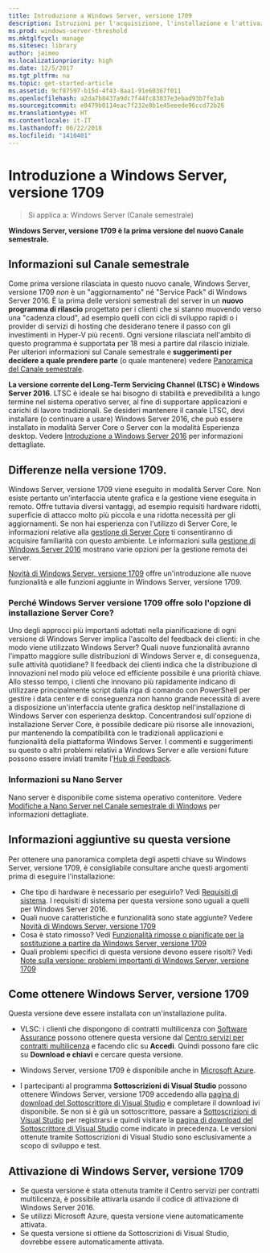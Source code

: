 ```yaml
---
title: Introduzione a Windows Server, versione 1709
description: Istruzioni per l'acquisizione, l'installazione e l'attivazione
ms.prod: windows-server-threshold
ms.mktglfcycl: manage
ms.sitesec: library
author: jaimeo
ms.localizationpriority: high
ms.date: 12/5/2017
ms.tgt_pltfrm: na
ms.topic: get-started-article
ms.assetid: 9cf87597-b15d-4f43-8aa1-91e60367f011
ms.openlocfilehash: a2da7b8437a9dc7f44fc83837e3ebad93b7fe3ab
ms.sourcegitcommit: e0479b0114eac7f232e8b1e45eeede96ccd72b26
ms.translationtype: HT
ms.contentlocale: it-IT
ms.lasthandoff: 06/22/2018
ms.locfileid: "1410401"
---
```

# <a name="introducing-windows-server-version-1709"></a>Introduzione a Windows Server, versione 1709

>Si applica a: Windows Server (Canale semestrale)

**Windows Server, versione 1709 è la prima versione del nuovo Canale semestrale.** 

## <a name="what-the-semi-annual-channel-is--and-isnt"></a>Informazioni sul Canale semestrale
Come prima versione rilasciata in questo nuovo canale, Windows Server, versione 1709 *non* è un "aggiornamento" né "Service Pack" di Windows Server 2016. È la prima delle versioni semestrali del server in un **nuovo programma di rilascio** progettato per i clienti che si stanno muovendo verso una "cadenza cloud", ad esempio quelli con cicli di sviluppo rapidi o i provider di servizi di hosting che desiderano tenere il passo con gli investimenti in Hyper-V più recenti. Ogni versione rilasciata nell'ambito di questo programma è supportata per 18 mesi a partire dal rilascio iniziale. Per ulteriori informazioni sul Canale semestrale e **suggerimenti per decidere a quale prendere parte** (o quale mantenere) vedere [Panoramica del Canale semestrale](semi-annual-channel-overview.md).


**La versione corrente del Long-Term Servicing Channel (LTSC) è Windows Server 2016**. LTSC è ideale se hai bisogno di stabilità e prevedibilità a lungo termine nel sistema operativo server, al fine di supportare applicazioni e carichi di lavoro tradizionali. Se desideri mantenere il canale LTSC, devi installare (o continuare a usare) Windows Server 2016, che può essere installato in modalità Server Core o Server con la modalità Esperienza desktop. Vedere [Introduzione a Windows Server 2016](https://docs.microsoft.com/windows-server/get-started/server-basics) per informazioni dettagliate.


## <a name="whats-different-about-1709"></a>Differenze nella versione 1709.

Windows Server, versione 1709 viene eseguito in modalità Server Core. Non esiste pertanto un'interfaccia utente grafica e la gestione viene eseguita in remoto. Offre tuttavia diversi vantaggi, ad esempio requisiti hardware ridotti, superficie di attacco molto più piccola e una ridotta necessità per gli aggiornamenti. Se non hai esperienza con l'utilizzo di Server Core, le informazioni relative alla [gestione di Server Core](../administration/server-core/server-core-manage.md) ti consentiranno di acquisire familiarità con questo ambiente. Le informazioni sulla [gestione di Windows Server 2016](../administration/manage-windows-server.md) mostrano varie opzioni per la gestione remota dei server.

[Novità di Windows Server, versione 1709](whats-new-in-windows-server-1709.md) offre un'introduzione alle nuove funzionalità e alle funzioni aggiunte in Windows Server, versione 1709.

### <a name="why-does-windows-server-version-1709-offer-only-the-server-core-installation-option"></a>Perché Windows Server versione 1709 offre solo l'opzione di installazione Server Core?
Uno degli approcci più importanti adottati nella pianificazione di ogni versione di Windows Server implica l'ascolto del feedback dei clienti: in che modo viene utilizzato Windows Server? Quali nuove funzionalità avranno l'impatto maggiore sulle distribuzioni di Windows Server e, di conseguenza, sulle attività quotidiane? Il feedback dei clienti indica che la distribuzione di innovazioni nel modo più veloce ed efficiente possibile è una priorità chiave. Allo stesso tempo, i clienti che innovano più rapidamente indicano di utilizzare principalmente script dalla riga di comando con PowerShell per gestire i data center e di conseguenza non hanno grande necessità di avere a disposizione un'interfaccia utente grafica desktop nell'installazione di Windows Server con esperienza desktop. Concentrandosi sull'opzione di installazione Server Core, è possibile dedicare più risorse alle innovazioni, pur mantenendo la compatibilità con le tradizionali applicazioni e funzionalità della piattaforma Windows Server. I commenti e suggerimenti su questo o altri problemi relativi a Windows Server e alle versioni future possono essere inviati tramite l'[Hub di Feedback](https://support.microsoft.com/help/4021566/windows-10-send-feedback-to-microsoft-with-feedback-hub-app).


### <a name="what-about-nano-server"></a>Informazioni su Nano Server
Nano server è disponibile come sistema operativo contenitore. Vedere [Modifiche a Nano Server nel Canale semestrale di Windows](nano-in-semi-annual-channel.md) per informazioni dettagliate.

## <a name="additional-information-about-this-release"></a>Informazioni aggiuntive su questa versione
Per ottenere una panoramica completa degli aspetti chiave su Windows Server, versione 1709, è consigliabile consultare anche questi argomenti prima di eseguire l'installazione:

- Che tipo di hardware è necessario per eseguirlo? Vedi [Requisiti di sistema](system-requirements.md). I requisiti di sistema per questa versione sono uguali a quelli per Windows Server 2016.
- Quali nuove caratteristiche e funzionalità sono state aggiunte? Vedere [Novità di Windows Server, versione 1709](whats-new-in-windows-server-1709.md)
- Cosa è stato rimosso? Vedi [Funzionalità rimosse o pianificate per la sostituzione a partire da Windows Server, versione 1709](Removed-Features-1709.md)
- Quali problemi specifici di questa versione devono essere risolti? Vedi [Note sulla versione: problemi importanti di Windows Server, versione 1709](server-1709-relnotes.md)


## <a name="where-to-obtain-windows-server-version-1709"></a>Come ottenere Windows Server, versione 1709

Questa versione deve essere installata con un'installazione pulita.

- VLSC: i clienti che dispongono di contratti multilicenza con [Software Assurance](https://www.microsoft.com/en-us/licensing/licensing-programs/software-assurance-default.aspx) possono ottenere questa versione dal [Centro servizi per contratti multilicenza](https://www.microsoft.com/Licensing/servicecenter/default.aspx) e facendo clic su **Accedi**. Quindi possono fare clic su **Download e chiavi** e cercare questa versione. 

- Windows Server, versione 1709 è disponibile anche in [Microsoft Azure](https://azuremarketplace.microsoft.com/en-us/marketplace/apps/Microsoft.WindowsServer?tab=Overview).

- I partecipanti al programma **Sottoscrizioni di Visual Studio** possono ottenere Windows Server, versione 1709 accedendo alla [pagina di download del Sottoscrittore di Visual Studio](https://my.visualstudio.com/downloads?pid=2347) e completare il download ivi disponibile. Se non si è già un sottoscrittore, passare a [Sottoscrizioni di Visual Studio](https://www.visualstudio.com/subscriptions/) per registrarsi e quindi visitare la [pagina di download del Sottoscrittore di Visual Studio](https://my.visualstudio.com/downloads?pid=2347) come indicato in precedenza. Le versioni ottenute tramite Sottoscrizioni di Visual Studio sono esclusivamente a scopo di sviluppo e test.




## <a name="activating-windows-server-version-1709"></a>Attivazione di Windows Server, versione 1709

- Se questa versione è stata ottenuta tramite il Centro servizi per contratti multilicenza, è possibile attivarla usando il codice di attivazione di Windows Server 2016.
- Se utilizzi Microsoft Azure, questa versione viene automaticamente attivata.
- Se questa versione si ottiene da Sottoscrizioni di Visual Studio, dovrebbe essere automaticamente attivata.